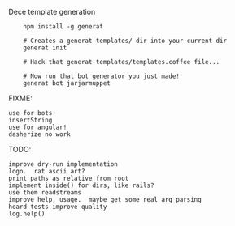 Dece template generation

		npm install -g generat

		# Creates a generat-templates/ dir into your current dir 
		generat init

		# Hack that generat-templates/templates.coffee file...

		# Now run that bot generator you just made!
		generat bot jarjarmuppet

FIXME:
	
	use for bots!
	insertString
	use for angular!
	dasherize no work

TODO:

	improve dry-run implementation
	logo.  rat ascii art?
	print paths as relative from root
	implement inside() for dirs, like rails?
	use them readstreams
	improve help, usage.  maybe get some real arg parsing
	heard tests improve quality
	log.help()
